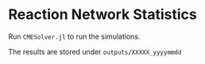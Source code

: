 # Reaction Network Statistics

Run `CMESolver.jl` to run the simulations.

The results are stored under `outputs/XXXXX_yyyymmdd`
